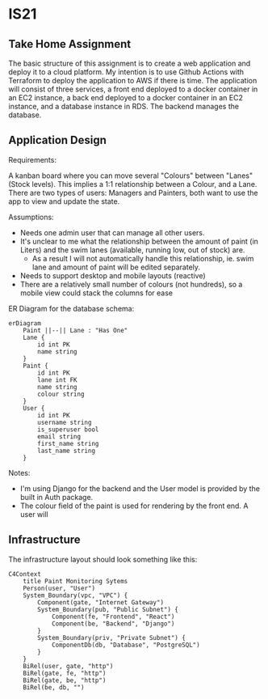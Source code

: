 # IS21

## Take Home Assignment

The basic structure of this assignment is to create a web application and deploy
it to a cloud platform. My intention is to use Github Actions with Terraform to
deploy the application to AWS if there is time. The application will consist of
three services, a front end deployed to a docker container in an EC2 instance, a
back end deployed to a docker container in an EC2 instance, and a database
instance in RDS. The backend manages the database.

## Application Design

Requirements:

A kanban board where you can move several "Colours" between "Lanes" (Stock
levels). This implies a 1:1 relationship between a Colour, and a Lane. There are
two types of users: Managers and Painters, both want to use the app to view and
update the state.

Assumptions:

- Needs one admin user that can manage all other users.
- It's unclear to me what the relationship between the amount of paint (in
Liters) and the swim lanes (available, running low, out of stock) are.
    - As a result I will not automatically handle this relationship, ie. swim
    lane and amount of paint will be edited separately.
- Needs to support desktop and mobile layouts (reactive)
- There are a relatively small number of colours (not hundreds), so a mobile view
could stack the columns for ease

ER Diagram for the database schema:

```mermaid
erDiagram
    Paint ||--|| Lane : "Has One"
    Lane {
        id int PK
        name string
    }
    Paint {
        id int PK
        lane int FK
        name string
        colour string
    }
    User {
        id int PK
        username string
        is_superuser bool
        email string
        first_name string
        last_name string
    }
```

Notes:
- I'm using Django for the backend and the User model is provided by the built
in Auth package.
- The colour field of the paint is used for rendering by the front end. A user
will

## Infrastructure

The infrastructure layout should look something like this:

```mermaid
C4Context
    title Paint Monitoring Sytems
    Person(user, "User")
    System_Boundary(vpc, "VPC") {
        Component(gate, "Internet Gateway")
        System_Boundary(pub, "Public Subnet") {
            Component(fe, "Frontend", "React")
            Component(be, "Backend", "Django")
        }
        System_Boundary(priv, "Private Subnet") {
            ComponentDb(db, "Database", "PostgreSQL")
        }
    }
    BiRel(user, gate, "http")
    BiRel(gate, fe, "http")
    BiRel(gate, be, "http")
    BiRel(be, db, "")
```
